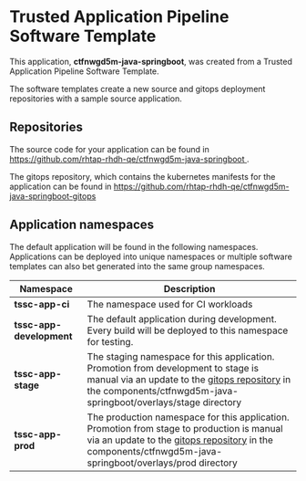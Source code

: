 # Trusted Application Pipeline Software Template

This application, **ctfnwgd5m-java-springboot**, was created from a Trusted Application Pipeline Software Template.

The software templates create a new source and gitops deployment repositories with a sample source application. 

## Repositories

The source code for your application can be found in [https://github.com/rhtap-rhdh-qe/ctfnwgd5m-java-springboot ](https://github.com/rhtap-rhdh-qe/ctfnwgd5m-java-springboot ).
 
The gitops repository, which contains the kubernetes manifests for the application can be found in 
[https://github.com/rhtap-rhdh-qe/ctfnwgd5m-java-springboot-gitops ](https://github.com/rhtap-rhdh-qe/ctfnwgd5m-java-springboot-gitops ) 

## Application namespaces 

The default application will be found in the following namespaces. Applications can be deployed into unique namespaces or multiple software templates can also bet generated into the same group namespaces.  

|  Namespace   |  Description   |  
| -------- | -------- |
| **tssc-app-ci** | The namespace used for CI workloads |
| **tssc-app-development** | The default application during development. Every build will be deployed to this namespace for testing. |
| **tssc-app-stage** | The staging namespace for this application. Promotion from development to stage is manual via an update to the [gitops repository](https://github.com/rhtap-rhdh-qe/ctfnwgd5m-java-springboot-gitops ) in the components/ctfnwgd5m-java-springboot/overlays/stage directory |
| **tssc-app-prod** | The production namespace for this application. Promotion from stage to production is manual via an update to the [gitops repository](https://github.com/rhtap-rhdh-qe/ctfnwgd5m-java-springboot-gitops ) in the components/ctfnwgd5m-java-springboot/overlays/prod directory |